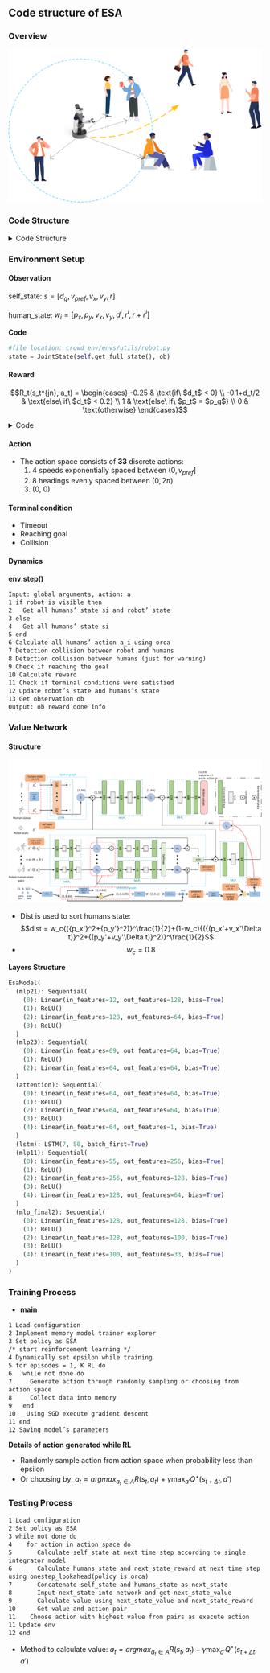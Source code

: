 ## Code structure of ESA

### Overview

![](Images/overview.png)

### Code Structure

<details>
  <summary>Code Structure</summary>

```
├── configs
│   ├── agent.cfg
│   ├── env.config
│   ├── explorer.cfg
│   ├── optimizer.cfg
│   ├── policy.config
│   ├── replay_buffer.cfg
│   └── train.config
├── crowd_env
│   ├── envs
│   │   ├── crowd_env.py
│   │   ├── crowd_sim.py
│   │   ├── env_util.py
│   │   ├── policy
│   │   │   ├── linear.py
│   │   │   ├── orca.py
│   │   │   ├── policy_factory.py
│   │   │   ├── policy.py
│   │   └── utils
│   │       ├── action.py
│   │       ├── agent.py
│   │       ├── human.py
│   │       ├── info.py
│   │       ├── robot.py
│   │       ├── state.py
│   │       └── utils.py
├── crowd_nav
│   ├── first_step.py
│   ├── global_util.py
│   ├── policy
│   │   ├── cadrl.py
│   │   ├── esa.py
│   │   ├── lstm_rl.py
│   │   ├── multi_human_rl.py
│   │   ├── policy_factory.py
│   │   └── sarl.py
│   ├── test.py
│   ├── test_runner.py
│   ├── train.py
│   ├── train_runner.py
│   └── utils
│       ├── explorer.py
│       ├── __init__.py
│       ├── memory2.py
│       ├── plot.py
│       ├── trainer.py
│       └── util.py
├── models
│   ├── esa_model.py
│   ├── lstm_rl_model.py
│   └── sarl_model.py
├── pf_helper
│   ├── agent_builder.py
│   ├── explorer_builder.py
│   ├── network_builder.py
│   ├── optimizer_builder.py
│   ├── pf_runner.py
│   └── replay_buffer_builder.py
├── pfrl
│   ├── action_value.py
│   ├── agent.py
│   ├── agents
│   │   ├── a2c.py
│   │   ├── a3c.py
│   │   ├── acer.py
│   │   ├── al.py
│   │   ├── categorical_double_dqn.py
│   │   ├── categorical_dqn.py
│   │   ├── ddpg.py
│   │   ├── double_dqn.py
│   │   ├── double_pal.py
│   │   ├── dpp.py
│   │   ├── dqn.py
│   │   ├── iqn.py
│   │   ├── pal.py
│   │   ├── ppo.py
│   │   ├── reinforce.py
│   │   ├── soft_actor_critic.py
│   │   ├── state_q_function_actor.py
│   │   ├── td3.py
│   │   └── trpo.py
│   ├── collections
│   │   ├── persistent_collections.py
│   │   ├── prioritized.py
│   │   └── random_access_queue.py
│   ├── distributions
│   │   ├── delta.py
│   ├── env.py
│   ├── envs
│   │   ├── abc.py
│   │   ├── multiprocess_vector_env.py
│   │   └── serial_vector_env.py
│   ├── experiments
│   │   ├── evaluation_hooks.py
│   │   ├── evaluator.py
│   │   ├── hooks.py
│   │   ├── __init__.py
│   │   ├── prepare_output_dir.py
│   │   ├── train_agent_async.py
│   │   ├── train_agent_batch.py
│   │   └── train_agent.py
│   ├── explorer.py
│   ├── explorers
│   │   ├── additive_gaussian.py
│   │   ├── additive_ou.py
│   │   ├── boltzmann.py
│   │   ├── epsilon_greedy.py
│   │   ├── greedy.py
│   ├── functions
│   │   ├── bound_by_tanh.py
│   │   ├── __init__.py
│   │   ├── lower_triangular_matrix.py
│   ├── initializers
│   │   ├── chainer_default.py
│   │   ├── lecun_normal.py
│   ├── nn
│   │   ├── atari_cnn.py
│   │   ├── bound_by_tanh.py
│   │   ├── branched.py
│   │   ├── concat_obs_and_action.py
│   │   ├── empirical_normalization.py
│   │   ├── __init__.py
│   │   ├── lmbda.py
│   │   ├── mlp_bn.py
│   │   ├── mlp.py
│   │   ├── noisy_chain.py
│   │   ├── noisy_linear.py
│   │   ├── recurrent_branched.py
│   │   ├── recurrent.py
│   │   └── recurrent_sequential.py
│   ├── optimizers
│   │   └── rmsprop_eps_inside_sqrt.py
│   ├── policies
│   │   ├── deterministic_policy.py
│   │   ├── gaussian_policy.py
│   │   └── softmax_policy.py
│   ├── policy.py
│   ├── q_function.py
│   ├── q_functions
│   │   ├── dueling_dqn.py
│   │   ├── state_action_q_functions.py
│   │   └── state_q_functions.py
│   ├── replay_buffer.py
│   ├── replay_buffers
│   │   ├── episodic.py
│   │   ├── persistent.py
│   │   ├── prioritized_episodic.py
│   │   ├── prioritized.py
│   │   └── replay_buffer.py
│   ├── testing.py
│   ├── utils
│   │   ├── ask_yes_no.py
│   │   ├── async_.py
│   │   ├── batch_states.py
│   │   ├── clip_l2_grad_norm.py
│   │   ├── conjugate_gradient.py
│   │   ├── contexts.py
│   │   ├── copy_param.py
│   │   ├── env_modifiers.py
│   │   ├── __init__.py
│   │   ├── is_return_code_zero.py
│   │   ├── mode_of_distribution.py
│   │   ├── random.py
│   │   ├── random_seed.py
│   │   ├── recurrent.py
│   │   ├── reward_filter.py
│   │   └── stoppable_thread.py
│   └── wrappers
│       ├── atari_wrappers.py
│       ├── cast_observation.py
│       ├── continuing_time_limit.py
│       ├── __init__.py
│       ├── normalize_action_space.py
│       ├── randomize_action.py
│       ├── render.py
│       ├── scale_reward.py
│       └── vector_frame_stack.py
├── plot_success_rate.py
├── requirements.txt
├── run_dqn.py
├── test_pool.py
└── visualize_test.py
```

</details>

### Environment Setup

#### Observation

self_state:        $s = [d_g, v_{pref}, v_x, v_y, r]$

human_state:   $w_i = [p_x, p_y, v_x, v_y, d^i, r^i, r+r^i]$

**Code**

```python
#file location: crowd_env/envs/utils/robot.py
state = JointState(self.get_full_state(), ob)
```

#### Reward

```math
R_t(s_t^{jn}, a_t) = \begin{cases} -0.25 & \text{if\ $d_t$ < 0} \\ -0.1+d_t/2 & \text{else\ if\ $d_t$ < 0.2} \\ 1 & \text{else\ if\ $p_t$ = $p_g$} \\ 0 & \text{otherwise} \end{cases}
```

<!--

$$R_t(s_t^{jn}, a_t) = \begin{cases} -0.25 & \text{if\ $d_t$ < 0} \\ -0.1+d_t/2 & \text{else\ if\ $d_t$ < 0.2} \\ 1 & \text{else\ if\ $p_t$ = $p_g$} \\ 0 & \text{otherwise} \end{cases}$$

-->

<details>
  <summary>Code</summary>

```python
#file location: Crowd_env/envs/crowd_sim.py
if self.global_time >= self.time_limit - 1:
    reward = 0
    done = True
    info = Timeout()
elif collision:
    reward = self.collision_penalty
    done = True
    info = Collision()
elif reaching_goal:
    reward = self.success_reward
    done = True
    info = ReachGoal()
elif dmin < self.discomfort_dist:
    reward = (dmin - self.discomfort_dist) * self.discomfort_penalty_factor * self.time_step
    done = False
    info = Danger(dmin)
else:
    reward = 0
    done = False
    info = Nothing()
```

</details>

#### Action

- The action space consists of **33** discrete actions: 
  1. 4 speeds exponentially spaced between $(0, v_{pref}]$
  2. 8 headings evenly spaced between $(0, 2\pi)$
  3. (0, 0)

#### Terminal condition

- Timeout
- Reaching goal
- Collision

#### Dynamics

**env.step()**

```pseudocode
Input: global arguments, action: a
1 if robot is visible then
2   Get all humans’ state si and robot’ state
3 else
4   Get all humans’ state si
5 end
6 Calculate all humans’ action a_i using orca
7 Detection collision between robot and humans
8 Detection collision between humans (just for warning)
9 Check if reaching the goal
10 Calculate reward
11 Check if terminal conditions were satisfied
12 Update robot’s state and humans’s state
13 Get observation ob
Output: ob reward done info
```

### Value Network

#### Structure

![](Images/network.png)

- Dist is used to sort humans state: $$dist = w_c{({p_x'}^2+{p_y'}^2)}^\frac{1}{2}+(1-w_c){({(p_x'+v_x'\Delta t)}^2+{(p_y'+v_y'\Delta t)}^2)}^\frac{1}{2}$$
- $$w_c = 0.8$$

**Layers Structure**

```python
EsaModel(
  (mlp21): Sequential(
    (0): Linear(in_features=12, out_features=128, bias=True)
    (1): ReLU()
    (2): Linear(in_features=128, out_features=64, bias=True)
    (3): ReLU()
  )
  (mlp23): Sequential(
    (0): Linear(in_features=69, out_features=64, bias=True)
    (1): ReLU()
    (2): Linear(in_features=64, out_features=64, bias=True)
  )
  (attention): Sequential(
    (0): Linear(in_features=64, out_features=64, bias=True)
    (1): ReLU()
    (2): Linear(in_features=64, out_features=64, bias=True)
    (3): ReLU()
    (4): Linear(in_features=64, out_features=1, bias=True)
  )
  (lstm): LSTM(7, 50, batch_first=True)
  (mlp11): Sequential(
    (0): Linear(in_features=55, out_features=256, bias=True)
    (1): ReLU()
    (2): Linear(in_features=256, out_features=128, bias=True)
    (3): ReLU()
    (4): Linear(in_features=128, out_features=64, bias=True)
  )
  (mlp_final2): Sequential(
    (0): Linear(in_features=128, out_features=128, bias=True)
    (1): ReLU()
    (2): Linear(in_features=128, out_features=100, bias=True)
    (3): ReLU()
    (4): Linear(in_features=100, out_features=33, bias=True)
  )
)
```

### Training Process

- **main**

```pseudocode
1 Load configuration
2 Implement memory model trainer explorer
3 Set policy as ESA
/* start reinforcement learning */
4 Dynamically set epsilon while training
5 for episodes = 1, K RL do
6   while not done do
7     Generate action through randomly sampling or choosing from action space
8     Collect data into memory
9   end
10   Using SGD execute gradient descent
11 end
12 Saving model’s parameters
```

**Details of action generated while RL**

- Randomly sample action from action space when probability less than epsilon
- Or choosing by: $a_t = argmax_{a_t\in A}R(s_t,a_t)+{\gamma} \max_{a'} Q^{\star}(s_{t+\Delta t},a')$

### Testing Process

```pseudocode
1 Load configuration
2 Set policy as ESA
3 while not done do
4    for action in action_space do
5       Calculate self_state at next time step according to single integrator model
6       Calculate humans_state and next_state_reward at next time step using onestep_lookahead(policy is orca)
7       Concatenate self_state and humans_state as next_state
8       Input next_state into network and get next_state_value
9       Calculate value using next_state_value and next_state_reward
10      Get value and action pair
11    Choose action with highest value from pairs as execute action
11 Update env
12 end
```

- Method to calculate value: $a_t = argmax_{a_t\in A}R(s_t,a_t)+{\gamma} \max_{a'} Q^{\star}(s_{t+\Delta t},a')$

<!--

**utils for html showing**

```markdown
<details>
  <summary>Code</summary>

</details>
```

-->
